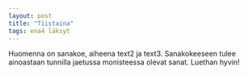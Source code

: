 ```yaml
---
layout: post
title: "Tiistaina"
tags: ena4 läksyt
---
```


Huomenna on sanakoe, aiheena text2 ja text3. Sanakokeeseen tulee ainoastaan tunnilla jaetussa monisteessa olevat sanat. Luethan hyvin!